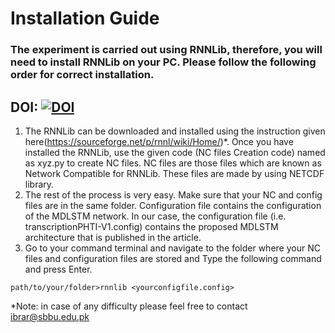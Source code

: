 # Installation Guide

### The experiment is carried out using RNNLib, therefore, you will need to install RNNLib on your PC. Please follow the following order for correct installation.

## DOI: [![DOI](https://zenodo.org/badge/DOI/10.5281/zenodo.10526965.svg)](https://doi.org/10.5281/zenodo.10526965)

1.	The RNNLib can be downloaded and installed using the instruction given here(https://sourceforge.net/p/rnnl/wiki/Home/)*. Once you have installed the RNNLib, use the given code (NC files Creation code) named as xyz.py to create NC files. NC files are those files which are known as Network Compatible for RNNLib. These files are made by using NETCDF library. 
2.	The rest of the process is very easy. Make sure that your NC and config files are in the same folder.  Configuration file contains the configuration of the MDLSTM network. In our case, the configuration file (i.e. transcriptionPHTI-V1.config) contains the proposed MDLSTM architecture that is published in the article.
3.	Go to your command terminal and navigate to the folder where your NC files and configuration files are stored and Type the following command and press Enter.

`path/to/your/folder>rnnlib <yourconfigfile.config>` 

*Note: in case of any difficulty please feel free to contact ibrar@sbbu.edu.pk
